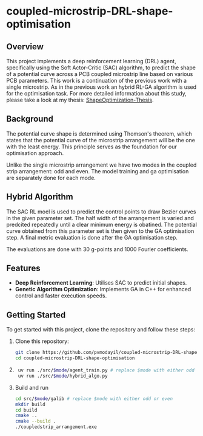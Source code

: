 # coupled-microstrip-DRL-shape-optimisation

## Overview
This project implements a deep reinforcement learning (DRL) agent, specifically using the Soft Actor-Critic (SAC) algorithm, to predict the shape of a potential curve across a PCB coupled microstrip line based on various PCB parameters. This work is a continuation of the previous work with a single microstrip. As in the previous work an hybrid RL-GA algorithm is used for the optimisation task. 
For more detailed information about this study, please take a look at my thesis: [ShapeOptimization-Thesis](https://github.com/pvmodayil/MasterThesis-Shape-Optimisation-Using-DRL).

## Background
The potential curve shape is determined using Thomson's theorem, which states that the potential curve of the microstrip arrangement will be the one with the least energy. This principle serves as the foundation for our optimisation approach.

Unlike the single microstrip arrangement we have two modes in the coupled strip arrangement: odd and even. The model training and ga optimisation are separately done for each mode.

## Hybrid Algorithm
The SAC RL moel is used to predict the control points to draw Bezier curves in the given parameter set. The half width of the arrangement is varied and predcited repeatedly until a clear minimum energy is obatined. The potential curve obtained from this parameter set is then given to the GA optimisation step. A final metric evaluation is done after the GA optimisation step.

The evaluations are done with 30 g-points and 1000 Fourier coefficients.

## Features
- **Deep Reinforcement Learning**: Utilises SAC to predict initial shapes.
- **Genetic Algorithm Optimization**: Implements GA in C++ for enhanced control and faster execution speeds.
  
## Getting Started
To get started with this project, clone the repository and follow these steps:

1. Clone this repository:
   ```bash
   git clone https://github.com/pvmodayil/coupled-microstrip-DRL-shape-optimisation.git
   cd coupled-microstrip-DRL-shape-optimisation
   ```
2. ```bash
    uv run ./src/$mode/agent_train.py # replace $mode with either odd or even
    uv run ./src/$mode/hybrid_algo.py
    ```
3. Build and run
    ```bash
    cd src/$mode/galib # replace $mode with either odd or even
    mkdir build
    cd build
    cmake ..
    cmake --build .
    ./coupledstrip_arrangement.exe
    ```